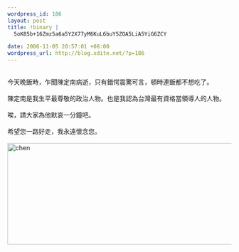 ```yaml
--- 
wordpress_id: 186
layout: post
title: !binary |
  5oK85b+16Zmz5a6a5Y2X77yM6KuL6buY5ZOA5LiA5YiG6ZCY

date: 2006-11-05 20:57:01 +08:00
wordpress_url: http://blog.xdite.net/?p=186
---
```

<br />今天晚飯時，乍聞陳定南病逝，只有錯愕震驚可言，頓時連飯都不想吃了。<br /><br />陳定南是我生平最尊敬的政治人物。也是我認為台灣最有資格當領導人的人物。<br /><br />唉，請大家為他默哀一分鐘吧。<br /><br />希望您一路好走，我永遠懷念您。<br /><br /><a title="Photo Sharing" href="http://www.flickr.com/photos/14765209@N00/289351607/"><img width="680" height="228" alt="chen" src="http://static.flickr.com/104/289351607_bf12af83b7_o.jpg" /></a>
